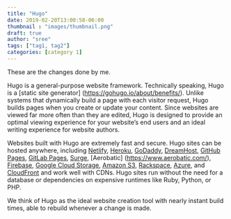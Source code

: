 ```yaml
---
title: "Hugo"
date: 2019-02-20T13:00:58-06:00
thumbnail : "images/thumbnail.png" 
draft: true
author: "sree"
tags: ["tag1, tag2"]
categories: [category 1]
---
```

These are the changes done by me.

Hugo is a general-purpose website framework. Technically speaking, Hugo is a [static site generator] (https://gohugo.io/about/benefits/). Unlike systems that dynamically build a page with each visitor request, Hugo builds pages when you create or update your content. Since websites are viewed far more often than they are edited, Hugo is designed to provide an optimal viewing experience for your website’s end users and an ideal writing experience for website authors.

Websites built with Hugo are extremely fast and secure. Hugo sites can be hosted anywhere, including [Netlify](https://www.netlify.com/), [Heroku](https://www.heroku.com/), [GoDaddy](https://www.godaddy.com/?sp_hp=B&), [DreamHost](https://www.dreamhost.com/), [GitHub Pages](https://pages.github.com/), [GitLab Pages](https://about.gitlab.com/product/pages/), [Surge](https://surge.sh/), [Aerobatic] (https://www.aerobatic.com/), [Firebase](https://firebase.google.com/docs/hosting/), [Google Cloud Storage](https://cloud.google.com/storage/), [Amazon S3](https://aws.amazon.com/s3/), [Rackspace](https://www.rackspace.com/cloud/files), [Azure](https://docs.microsoft.com/en-us/azure/storage/blobs/storage-blob-static-website), and [CloudFront](https://aws.amazon.com/cloudfront/) and work well with CDNs. Hugo sites run without the need for a database or dependencies on expensive runtimes like Ruby, Python, or PHP.

We think of Hugo as the ideal website creation tool with nearly instant build times, able to rebuild whenever a change is made.

